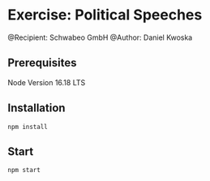 # Exercise: Political Speeches 
@Recipient: Schwabeo GmbH
@Author: Daniel Kwoska

## Prerequisites
Node Version 16.18 LTS

## Installation
`npm install`

## Start
`npm start`